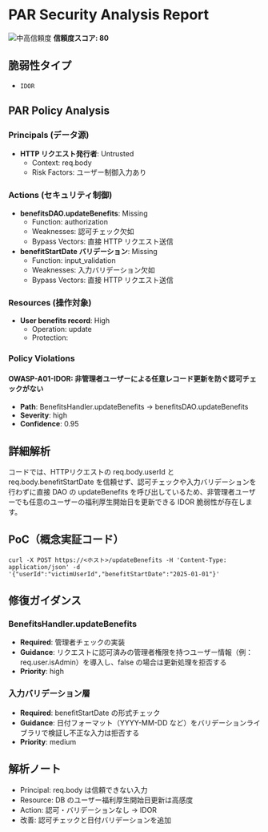 # PAR Security Analysis Report

![中高信頼度](https://img.shields.io/badge/信頼度-中高-orange) **信頼度スコア: 80**

## 脆弱性タイプ

- `IDOR`

## PAR Policy Analysis

### Principals (データ源)

- **HTTP リクエスト発行者**: Untrusted
  - Context: req.body
  - Risk Factors: ユーザー制御入力あり

### Actions (セキュリティ制御)

- **benefitsDAO.updateBenefits**: Missing
  - Function: authorization
  - Weaknesses: 認可チェック欠如
  - Bypass Vectors: 直接 HTTP リクエスト送信
- **benefitStartDate バリデーション**: Missing
  - Function: input_validation
  - Weaknesses: 入力バリデーション欠如
  - Bypass Vectors: 直接 HTTP リクエスト送信

### Resources (操作対象)

- **User benefits record**: High
  - Operation: update
  - Protection: 

### Policy Violations

#### OWASP-A01-IDOR: 非管理者ユーザーによる任意レコード更新を防ぐ認可チェックがない

- **Path**: BenefitsHandler.updateBenefits -> benefitsDAO.updateBenefits
- **Severity**: high
- **Confidence**: 0.95

## 詳細解析

コードでは、HTTPリクエストの req.body.userId と req.body.benefitStartDate を信頼せず、認可チェックや入力バリデーションを行わずに直接 DAO の updateBenefits を呼び出しているため、非管理者ユーザーでも任意のユーザーの福利厚生開始日を更新できる IDOR 脆弱性が存在します。

## PoC（概念実証コード）

```text
curl -X POST https://<ホスト>/updateBenefits -H 'Content-Type: application/json' -d '{"userId":"victimUserId","benefitStartDate":"2025-01-01"}'
```

## 修復ガイダンス

### BenefitsHandler.updateBenefits

- **Required**: 管理者チェックの実装
- **Guidance**: リクエストに認可済みの管理者権限を持つユーザー情報（例：req.user.isAdmin）を導入し、false の場合は更新処理を拒否する
- **Priority**: high

### 入力バリデーション層

- **Required**: benefitStartDate の形式チェック
- **Guidance**: 日付フォーマット（YYYY-MM-DD など）をバリデーションライブラリで検証し不正な入力は拒否する
- **Priority**: medium

## 解析ノート

- Principal: req.body は信頼できない入力
- Resource: DB のユーザー福利厚生開始日更新は高感度
- Action: 認可・バリデーションなし -> IDOR
- 改善: 認可チェックと日付バリデーションを追加

